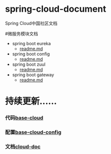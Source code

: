 # spring-cloud-document
Spring Cloud中国社区文档

#微服务模块文档

*   spring boot eureka
    *   [readme.md](spring-boot-eureka/README.md)
*   spring boot config
    *   [readme.md](spring-boot-config/README.md)
*   spring boot zuul
    *   [readme.md](spring-boot-zuul/README.md)
*   spring boot gateway
    *   [readme.md](spring-boot-gateway/README.md)


# 持续更新......

### 代码[base-cloud](https://gitee.com/none_heart/base-cloud)
### 配置[base-cloud-config](https://gitee.com/none_heart/base-cloud-config)
### 文档[cloud-doc](https://gitee.com/none_heart/cloud-doc/)